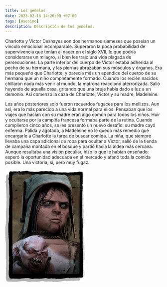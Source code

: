 ```yaml
---
title: Los gemelos
date: 2023-02-18 14:20:00 +07:00
tags: [Asesino]
description: Descripción de los gemelos.
---
```


Charlotte y Victor Deshayes son dos hermanos siameses que poseían un vínculo emocional incomparable. Superaron la poca probabilidad de supervivencia que tenían al nacer en el siglo XVII, lo que podría considerarse un milagro, si bien les trajo una vida plagada de persecuciones. La parte inferior del cuerpo de Victor estaba adherida al pecho de su hermana, y las piernas abrazaban sus músculos y órganos. Era más pequeño que Charlotte, y parecía más un apéndice del cuerpo de su hermana que un niño completamente formado. Cuando los recién nacidos chillaron nada más venir al mundo, la matrona reaccionó aterrorizada. Salió huyendo de aquella casa, gritando que una bruja había dado a luz a un demonio. Así comenzó la caza de Charlotte, Victor y su madre, Madeleine.

Los años posteriores solo fueron recuerdos fugaces para los mellizos. Aun así, era lo más parecido a una vida normal para ellos. Pensaban que los viajes que hacían con su madre eran algo común para todos los niños. Huir y ocultarse por la campiña francesa formaba parte de la rutina. Cuando cumplieron cinco años, se les presentó un nuevo desafío: su madre cayó enferma. Pálida y agotada, a Madeleine no le quedó más remedio que encargarle a Charlotte la tarea de buscar comida. La niña, que siempre llevaba una capa adicional de ropa para ocultar a Victor, salió de la tienda de campaña montada en el bosque y partió hacia la aldea más cercana. Aunque resultaba una visión peculiar, hizo lo que le habían enseñado: esperó la oportunidad adecuada en el mercado y afanó toda la comida posible. Una victoria, sí, pero muy fugaz.

![alt text](/assets/img/charlotte.jpg)
